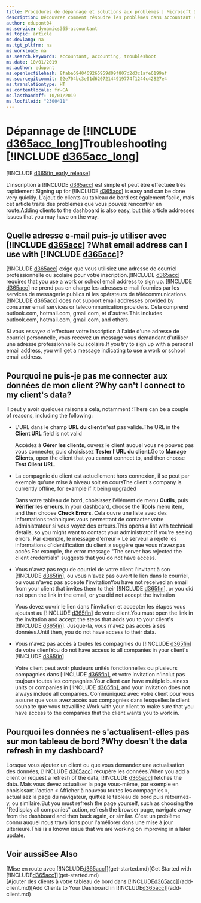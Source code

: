 ```yaml
---
title: Procédures de dépannage et solutions aux problèmes | Microsoft Docs
description: Découvrez comment résoudre les problèmes dans Accountant Hub pour Dynamics 365.
author: edupont04
ms.service: dynamics365-accountant
ms.topic: article
ms.devlang: na
ms.tgt_pltfrm: na
ms.workload: na
ms.search.keywords: accountant, accounting, troubleshoot
ms.date: 10/01/2019
ms.author: edupont
ms.openlocfilehash: 8faba6940469265959d09f807d2d3c1afe6199af
ms.sourcegitcommit: 02e704bc3e01d62072144919774f1244c42827e4
ms.translationtype: HT
ms.contentlocale: fr-CA
ms.lasthandoff: 10/01/2019
ms.locfileid: "2300411"
---
```

# <a name="troubleshooting-include-d365acc_longincludesd365acc_long_mdmd"></a><span data-ttu-id="da2e2-103">Dépannage de [!INCLUDE [d365acc_long](includes/d365acc_long_md.md)]</span><span class="sxs-lookup"><span data-stu-id="da2e2-103">Troubleshooting [!INCLUDE [d365acc_long](includes/d365acc_long_md.md)]</span></span>
[!INCLUDE [d365fin_early_release](includes/d365fin_early_release.md.md)]

<span data-ttu-id="da2e2-104">L'inscription à [!INCLUDE [d365acc](includes/d365acc_md.md)] est simple et peut être effectuée très rapidement.</span><span class="sxs-lookup"><span data-stu-id="da2e2-104">Signing up for [!INCLUDE [d365acc](includes/d365acc_md.md)] is easy and can be done very quickly.</span></span> <span data-ttu-id="da2e2-105">L'ajout de clients au tableau de bord est également facile, mais cet article traite des problèmes que vous pouvez rencontrer en route.</span><span class="sxs-lookup"><span data-stu-id="da2e2-105">Adding clients to the dashboard is also easy, but this article addresses issues that you may have on the way.</span></span>

## <a name="what-email-address-can-i-use-with-include-d365accincludesd365acc_mdmd"></a><span data-ttu-id="da2e2-106">Quelle adresse e-mail puis-je utiliser avec [!INCLUDE [d365acc](includes/d365acc_md.md)] ?</span><span class="sxs-lookup"><span data-stu-id="da2e2-106">What email address can I use with [!INCLUDE [d365acc](includes/d365acc_md.md)]?</span></span>
<span data-ttu-id="da2e2-107">[!INCLUDE [d365acc](includes/d365acc_md.md)] exige que vous utilisiez une adresse de courriel professionnelle ou scolaire pour votre inscription.</span><span class="sxs-lookup"><span data-stu-id="da2e2-107">[!INCLUDE [d365acc](includes/d365acc_md.md)] requires that you use a work or school email address to sign up.</span></span> <span data-ttu-id="da2e2-108">[!INCLUDE [d365acc](includes/d365acc_md.md)] ne prend pas en charge les adresses e-mail fournies par les services de messagerie publics ni les opérateurs de télécommunications.</span><span class="sxs-lookup"><span data-stu-id="da2e2-108">[!INCLUDE [d365acc](includes/d365acc_md.md)] does not support email addresses provided by consumer email services or telecommunication providers.</span></span> <span data-ttu-id="da2e2-109">Cela comprend outlook.com, hotmail.com, gmail.com, et d'autres.</span><span class="sxs-lookup"><span data-stu-id="da2e2-109">This includes outlook.com, hotmail.com, gmail.com, and others.</span></span>  

<span data-ttu-id="da2e2-110">Si vous essayez d'effectuer votre inscription à l'aide d'une adresse de courriel personnelle, vous recevez un message vous demandant d'utiliser une adresse professionnelle ou scolaire.</span><span class="sxs-lookup"><span data-stu-id="da2e2-110">If you try to sign up with a personal email address, you will get a message indicating to use a work or school email address.</span></span>  

## <a name="why-cant-i-connect-to-my-clients-data"></a><span data-ttu-id="da2e2-111">Pourquoi ne puis-je pas me connecter aux données de mon client ?</span><span class="sxs-lookup"><span data-stu-id="da2e2-111">Why can't I connect to my client's data?</span></span>
<span data-ttu-id="da2e2-112">Il peut y avoir quelques raisons à cela, notamment :</span><span class="sxs-lookup"><span data-stu-id="da2e2-112">There can be a couple of reasons, including the following:</span></span>

- <span data-ttu-id="da2e2-113">L'URL dans le champ **URL du client** n'est pas valide.</span><span class="sxs-lookup"><span data-stu-id="da2e2-113">The URL in the **Client URL** field is not valid</span></span>  

  <span data-ttu-id="da2e2-114">Accédez à **Gérer les clients**, ouvrez le client auquel vous ne pouvez pas vous connecter, puis choisissez **Tester l'URL du client**.</span><span class="sxs-lookup"><span data-stu-id="da2e2-114">Go to **Manage Clients**, open the client that you cannot connect to, and then choose **Test Client URL**.</span></span>  
- <span data-ttu-id="da2e2-115">La compagnie du client est actuellement hors connexion, il se peut par exemple qu'une mise à niveau soit en cours</span><span class="sxs-lookup"><span data-stu-id="da2e2-115">The client's company is currently offline, for example if it being upgraded</span></span>

  <span data-ttu-id="da2e2-116">Dans votre tableau de bord, choisissez l'élément de menu **Outils**, puis **Vérifier les erreurs**.</span><span class="sxs-lookup"><span data-stu-id="da2e2-116">In your dashboard, choose the **Tools** menu item, and then choose **Check Errors**.</span></span> <span data-ttu-id="da2e2-117">Cela ouvre une liste avec des informations techniques vous permettant de contacter votre administrateur si vous voyez des erreurs.</span><span class="sxs-lookup"><span data-stu-id="da2e2-117">This opens a list with technical details, so you might want to contact your administrator if you're seeing errors.</span></span> <span data-ttu-id="da2e2-118">Par exemple, le message d'erreur « Le serveur a rejeté les informations d'identification du client » suggère que vous n'avez pas accès.</span><span class="sxs-lookup"><span data-stu-id="da2e2-118">For example, the error message "The server has rejected the client credentials" suggests that you do not have access.</span></span>  
- <span data-ttu-id="da2e2-119">Vous n'avez pas reçu de courriel de votre client l'invitant à son [!INCLUDE [d365fin](includes/d365fin_md.md)], ou vous n'avez pas ouvert le lien dans le courriel, ou vous n'avez pas accepté l'invitation</span><span class="sxs-lookup"><span data-stu-id="da2e2-119">You have not received an email from your client that invites them to their [!INCLUDE [d365fin](includes/d365fin_md.md)], or you did not open the link in the email, or you did not accept the invitation</span></span>

  <span data-ttu-id="da2e2-120">Vous devez ouvrir le lien dans l'invitation et accepter les étapes vous ajoutant au [!INCLUDE [d365fin](includes/d365fin_md.md)] de votre client.</span><span class="sxs-lookup"><span data-stu-id="da2e2-120">You must open the link in the invitation and accept the steps that adds you to your client's [!INCLUDE [d365fin](includes/d365fin_md.md)].</span></span> <span data-ttu-id="da2e2-121">Jusque-là, vous n'avez pas accès à ses données.</span><span class="sxs-lookup"><span data-stu-id="da2e2-121">Until then, you do not have access to their data.</span></span>  
- <span data-ttu-id="da2e2-122">Vous n'avez pas accès à toutes les compagnies du [!INCLUDE [d365fin](includes/d365fin_md.md)] de votre client</span><span class="sxs-lookup"><span data-stu-id="da2e2-122">You do not have access to all companies in your client's [!INCLUDE [d365fin](includes/d365fin_md.md)]</span></span>

  <span data-ttu-id="da2e2-123">Votre client peut avoir plusieurs unités fonctionnelles ou plusieurs compagnies dans [!INCLUDE [d365fin](includes/d365fin_md.md)], et votre invitation n'inclut pas toujours toutes les compagnies.</span><span class="sxs-lookup"><span data-stu-id="da2e2-123">Your client can have multiple business units or companies in [!INCLUDE [d365fin](includes/d365fin_md.md)], and your invitation does not always include all companies.</span></span> <span data-ttu-id="da2e2-124">Communiquez avec votre client pour vous assurer que vous avez accès aux compagnies dans lesquelles le client souhaite que vous travailliez.</span><span class="sxs-lookup"><span data-stu-id="da2e2-124">Work with your client to make sure that you have access to the companies that the client wants you to work in.</span></span>  

## <a name="why-doesnt-the-data-refresh-in-my-dashboard"></a><span data-ttu-id="da2e2-125">Pourquoi les données ne s'actualisent-elles pas sur mon tableau de bord ?</span><span class="sxs-lookup"><span data-stu-id="da2e2-125">Why doesn't the data refresh in my dashboard?</span></span>
<span data-ttu-id="da2e2-126">Lorsque vous ajoutez un client ou que vous demandez une actualisation des données, [!INCLUDE [d365acc](includes/d365acc_md.md)] récupère les données.</span><span class="sxs-lookup"><span data-stu-id="da2e2-126">When you add a client or request a refresh of the data, [!INCLUDE [d365acc](includes/d365acc_md.md)] fetches the data.</span></span> <span data-ttu-id="da2e2-127">Mais vous devez actualiser la page vous-même, par exemple en choisissant l'action « Afficher à nouveau toutes les compagnies », actualisez la page du navigateur, quittez le tableau de bord puis retournez-y, ou similaire.</span><span class="sxs-lookup"><span data-stu-id="da2e2-127">But you must refresh the page yourself, such as choosing the "Redisplay all companies" action, refresh the browser page, navigate away from the dashboard and then back again, or similar.</span></span> <span data-ttu-id="da2e2-128">C'est un problème connu auquel nous travaillons pour l'améliorer dans une mise à jour ultérieure.</span><span class="sxs-lookup"><span data-stu-id="da2e2-128">This is a known issue that we are working on improving in a later update.</span></span>  

## <a name="see-also"></a><span data-ttu-id="da2e2-129">Voir aussi</span><span class="sxs-lookup"><span data-stu-id="da2e2-129">See Also</span></span>
<span data-ttu-id="da2e2-130">[Mise en route avec [!INCLUDE[d365acc](includes/d365acc_md.md)]](get-started.md)</span><span class="sxs-lookup"><span data-stu-id="da2e2-130">[Get Started with [!INCLUDE[d365acc](includes/d365acc_md.md)]](get-started.md)</span></span>  
<span data-ttu-id="da2e2-131">[Ajouter des clients à votre tableau de bord dans [!INCLUDE[d365acc](includes/d365acc_md.md)]](add-client.md)</span><span class="sxs-lookup"><span data-stu-id="da2e2-131">[Add Clients to Your Dashboard in [!INCLUDE[d365acc](includes/d365acc_md.md)]](add-client.md)</span></span>  

